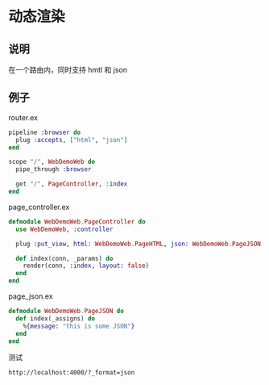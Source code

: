 # 动态渲染

## 说明

在一个路由内，同时支持 hmtl 和 json

## 例子

router.ex

```elixir
pipeline :browser do
  plug :accepts, ["html", "json"]
end

scope "/", WebDemoWeb do
  pipe_through :browser

  get "/", PageController, :index
end
```

page_controller.ex

```elixir
defmodule WebDemoWeb.PageController do
  use WebDemoWeb, :controller

  plug :put_view, html: WebDemoWeb.PageHTML, json: WebDemoWeb.PageJSON

  def index(conn, _params) do
    render(conn, :index, layout: false)
  end
end
```

page_json.ex

```elixir
defmodule WebDemoWeb.PageJSON do
  def index(_assigns) do
    %{message: "this is some JSON"}
  end
end
```

测试

```sh
http://localhost:4000/?_format=json
```
